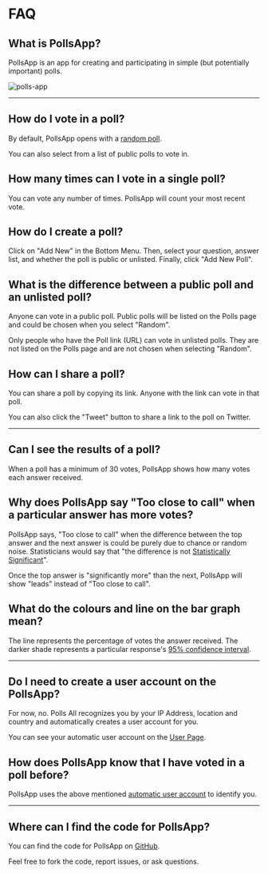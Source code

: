 # FAQ

## What is PollsApp?

PollsApp is an app for creating and participating in simple (but potentially important) polls.

![polls-app](image-polls-app.png=100x20)

---

## How do I vote in a poll?

By default, PollsApp opens with a [random poll](https://nuuuwan.github.io/polls_app/).

You can also select from a list of public polls to vote in.

## How many times can I vote in a single poll?

You can vote any number of times. PollsApp will count your most recent vote.

## How do I create a poll?

Click on "Add New" in the Bottom Menu. Then, select your question, answer list, and whether the poll is public or unlisted. Finally, click "Add New Poll".

## What is the difference between a public poll and an unlisted poll?

Anyone can vote in a public poll. Public polls will be listed on the Polls page and could be chosen when you select "Random".

Only people who have the Poll link (URL) can vote in unlisted polls. They are not listed on the Polls page and are not chosen when selecting "Random".

## How can I share a poll?

You can share a poll by copying its link. Anyone with the link can vote in that poll.

You can also click the "Tweet" button to share a link to the poll on Twitter.

---

## Can I see the results of a poll?

When a poll has a minimum of 30 votes, PollsApp shows how many votes each answer received.

## Why does PollsApp say "Too close to call" when a particular answer has more votes?

PollsApp says, "Too close to call" when the difference between the top answer and the next answer is could be purely due to chance or random noise. Statisticians would say that "the difference is not [Statistically Significant](https://en.wikipedia.org/wiki/Statistical_significance)".

Once the top answer is "significantly more" than the next, PollsApp will show "leads" instead of "Too close to call".

## What do the colours and line on the bar graph mean?

The line represents the percentage of votes the answer received. The darker shade represents a particular response's [95% confidence interval](https://en.wikipedia.org/wiki/Confidence_interval).

---

## Do I need to create a user account on the PollsApp?

For now, no. Polls All recognizes you by your IP Address, location and country and automatically creates a user account for you.

You can see your automatic user account on the [User Page](https://nuuuwan.github.io/polls_app#user).

## How does PollsApp know that I have voted in a poll before?

PollsApp uses the above mentioned [automatic user account](https://nuuuwan.github.io/polls_app#user) to identify you.

---

## Where can I find the code for PollsApp?

You can find the code for PollsApp on [GitHub](https://github.com/nuuuwan/polls_app).

Feel free to fork the code, report issues, or ask questions.
